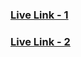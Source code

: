 <h3 align="left"><a href = "https://git-repositories-listing-app.netlify.app/">Live Link - 1</a></h3>
<h3 align="left"><a href = "https://pranavshinde16.github.io/Github-Repos-Listing-Page/">Live Link - 2</a></h3>

